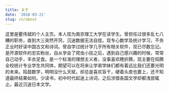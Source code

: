 ```yaml
---
title: 关于
date: '2018-03-21'
slug: cn/about
---
```

这里是瞿伟斌的个人主页。本人现为南京理工大学在读学生。曾担任过很多乱七八糟的职务，直到大三突然开窍，沉迷数据无法自拔。现专心数学及统计学习，不务正业时好读中国古文和诗词。曾自学过统计学几乎所有相关软件，现已尽数忘记。是开源软件的忠实粉丝，自从学会了爬虫小技之后，遇到自己感兴趣的时候，常常自己动手，丰衣足食。是一个标准的理想主义者，没事喜欢瞎折腾，现主要在捣腾全校统计专业学生共同体，期望可以在将来让学弟学妹们都有着远比我们还要光明的未来。捣鼓数学，明明没什么天赋，却总是喜欢盲干，硬着头皮也要上，还不知道最终结果如何。少读书，初中时代起迷上诗词，之后涉猎各国文学却都浅尝辄止。最近沉迷日本文学。